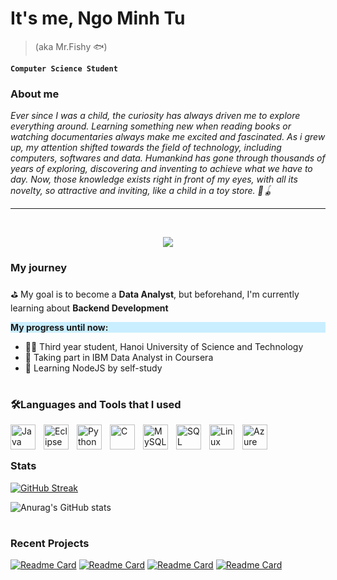 # It's me, Ngo Minh Tu 
> (aka Mr.Fishy 🐟)

**`Computer Science Student`**
### About me
*Ever since I was a child, the curiosity has always driven me to explore everything around. Learning something new when reading books or watching documentaries always make me excited and fascinated. As i grew up, my attention shifted towards the field of technology, including computers, softwares and data. Humankind has gone through thousands of years of exploring, discovering and inventing to achieve what we have to day. Now, those knowledge exists right in front of my eyes, with all its novelty, so attractive and inviting, like a child in a toy store. 🧸🪀*

<!--
**becacabe2002/becacabe2002** is a ✨ _special_ ✨ repository because its `README.md` (this file) appears on your GitHub profile.
-->

---
</br>

<p  align="center" height= "50px"  width="auto"><img src="https://freeyourmindinitiative.com/wp-content/uploads/2021/01/goals-768x384.jpg"></p>

### My journey

⛳ My goal is to become a **Data Analyst**, but beforehand, I'm currently learning about **Backend Development**

<p style="background-color:#C9EEFF;">
<b>My progress until now:</b>
<ul>
<li>🙍‍♂️ Third year student, Hanoi University of Science and Technology
<li>🔎 Taking part in IBM Data Analyst in Coursera
<li>📖 Learning NodeJS by self-study
</ul>
</p>

#

### 🛠️Languages and Tools that I used

<p>
<img align="left" alt="Java" width="40px" style="padding-right:10px;" src="https://cdn.jsdelivr.net/gh/devicons/devicon/icons/java/java-original.svg"/>
<img align="left" alt="Eclipse" width="40px" style="padding-right:10px;" src="https://upload.wikimedia.org/wikipedia/commons/c/cf/Eclipse-SVG.svg"/>
<img align="left" alt="Python" width="40px" style="padding-right:10px;" src="https://cdn.jsdelivr.net/gh/devicons/devicon/icons/python/python-original.svg"/>
<img align="left" alt="C" width="40px" style="padding-right:10px;" src="https://cdn.jsdelivr.net/gh/devicons/devicon/icons/c/c-original.svg"/>
<img align="left" alt="MySQL" width="40px" style="padding-right:10px;" src="https://cdn.jsdelivr.net/gh/devicons/devicon/icons/mysql/mysql-original-wordmark.svg"/>
<img align="left" alt="SQL Server" width="40px" style="padding-right:10px;" src="https://cdn.jsdelivr.net/gh/devicons/devicon/icons/microsoftsqlserver/microsoftsqlserver-plain-wordmark.svg"/>
<img align="left" alt="Linux" width="40px" style="padding-right:10px;" src="https://cdn.jsdelivr.net/gh/devicons/devicon/icons/linux/linux-original.svg"/>
<img align="left" alt="Azure" width="40px" style="padding-right:10px;" src="https://cdn.jsdelivr.net/gh/devicons/devicon/icons/azure/azure-original.svg"/>
</p>

<br/>

#

### Stats

[![GitHub Streak](https://streak-stats.demolab.com?user=becacabe2002&theme=prussian)](https://git.io/streak-stats)

![Anurag's GitHub stats](https://github-readme-stats.vercel.app/api?username=becacabe2002&show_icons=true&count_private=true&include_all_commits=true&theme=prussian)

#

### Recent Projects

[![Readme Card](https://github-readme-stats.vercel.app/api/pin/?username=becacabe2002&repo=Big_Prj_OOP_gaulois&theme=prussian)](https://github.com/becacabe2002/Big_Prj_OOP_gaulois.git)
[![Readme Card](https://github-readme-stats.vercel.app/api/pin/?username=becacabe2002&repo=Software_Intro&theme=prussian)](https://github.com/becacabe2002/Software_Intro.git)
[![Readme Card](https://github-readme-stats.vercel.app/api/pin/?username=becacabe2002&repo=CA_finalProject_group6&theme=prussian)](https://github.com/becacabe2002/CA_finalProject_group6.git)
[![Readme Card](https://github-readme-stats.vercel.app/api/pin/?username=becacabe2002&repo=SQL_Project&theme=prussian)](https://github.com/becacabe2002/SQL_Project.git)







